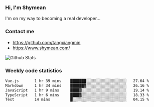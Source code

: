 ### Hi, I'm Shymean

I'm on my way to becoming a real developer...

### Contact me

- <https://github.com/tangxiangmin>
- <https://www.shymean.com/>

![Github Stats](https://github-readme-stats.vercel.app/api?username=tangxiangmin&show_icons=true&theme=dark)


###  Weekly code statistics

<!--START_SECTION:waka-->

```txt
Vue.js       1 hr 39 mins    ███████░░░░░░░░░░░░░░░░░░   27.64 %
Markdown     1 hr 34 mins    ██████▓░░░░░░░░░░░░░░░░░░   26.16 %
JavaScript   1 hr 9 mins     ████▓░░░░░░░░░░░░░░░░░░░░   19.14 %
TypeScript   1 hr 6 mins     ████▓░░░░░░░░░░░░░░░░░░░░   18.33 %
Text         14 mins         █░░░░░░░░░░░░░░░░░░░░░░░░   04.15 %
```

<!--END_SECTION:waka-->
